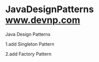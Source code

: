# JavaDesignPatterns www.devnp.com
Java Design Patterns

1.add Singleton Pattern

2.add Factory Pattern
